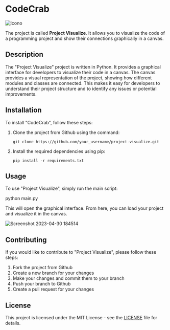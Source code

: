 # CodeCrab

![Icono](https://user-images.githubusercontent.com/105819329/235386911-9cc85c8c-1ade-47e5-be95-2417d3a90e4c.png)

The project is called **Project Visualize**. It allows you to visualize the code of a programming project and show their connections graphically in a canvas.

## Description

The "Project Visualize" project is written in Python. It provides a graphical interface for developers to visualize their code in a canvas. The canvas provides a visual representation of the project, showing how different modules and classes are connected. This makes it easy for developers to understand their project structure and to identify any issues or potential improvements.

## Installation

To install "CodeCrab", follow these steps:

1. Clone the project from Github using the command:

    ```
    git clone https://github.com/your_username/project-visualize.git
    ```

2. Install the required dependencies using pip:

    ```
    pip install -r requirements.txt
    ```

## Usage

To use "Project Visualize", simply run the main script:

python main.py

This will open the graphical interface. From here, you can load your project and visualize it in the canvas.

![Screenshot 2023-04-30 184514](https://user-images.githubusercontent.com/105819329/235384575-1a49e186-4cf4-4098-8c7b-624714761e06.png)

## Contributing

If you would like to contribute to "Project Visualize", please follow these steps:

1. Fork the project from Github
2. Create a new branch for your changes
3. Make your changes and commit them to your branch
4. Push your branch to Github
5. Create a pull request for your changes

## License

This project is licensed under the MIT License - see the [LICENSE](LICENSE) file for details.
